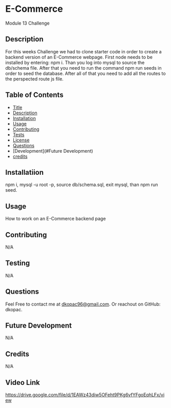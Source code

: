 # E-Commerce

Module 13 Challenge

## Description

For this weeks Challenge we had to clone starter code in order to create a backend version of an E-Commerce webpage. First node needs to be installed by entering: npm i. Than you log into mysql to source the db/schema file. After that you need to run the command npm run seeds in order to seed the database. After all of that you need to add all the routes to the perspected route js file.

## Table of Contents

- [Title](#Title)
- [Description](#Description)
- [Installation](#Installation)
- [Usage](#Usage)
- [Contributing](#title)
- [Tests](#Tests)
- [License](#License)
- [Questions](#Questions)
- [Development](#Future Development)
- [credits](#Credits)

## Installatiion

npm i, mysql -u root -p, source db/schema.sql, exit mysql, than npm run seed.

## Usage

How to work on an E-Commerce backend page

## Contributing

N/A

## Testing

N/A

## Questions

Feel Free to contact me at dkopac96@gmail.com. Or reachout on GitHub: dkopac.

## Future Development

N/A

## Credits

N/A

## Video Link

https://drive.google.com/file/d/1EAWz43diw5OFeht9PKg6vfYFgoEqhLFx/view
